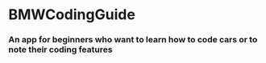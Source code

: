 # BMWCodingGuide
### An app for beginners who want to learn how to code cars or to note their coding features
